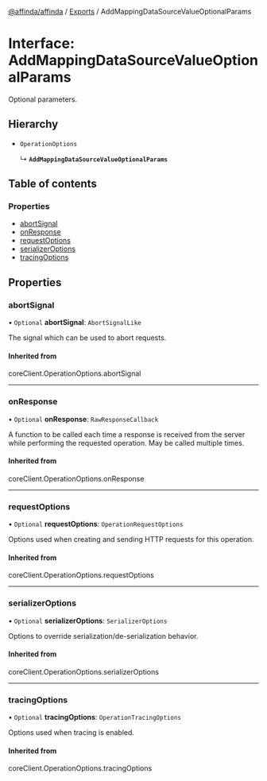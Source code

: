 [@affinda/affinda](../README.md) / [Exports](../modules.md) / AddMappingDataSourceValueOptionalParams

# Interface: AddMappingDataSourceValueOptionalParams

Optional parameters.

## Hierarchy

- `OperationOptions`

  ↳ **`AddMappingDataSourceValueOptionalParams`**

## Table of contents

### Properties

- [abortSignal](AddMappingDataSourceValueOptionalParams.md#abortsignal)
- [onResponse](AddMappingDataSourceValueOptionalParams.md#onresponse)
- [requestOptions](AddMappingDataSourceValueOptionalParams.md#requestoptions)
- [serializerOptions](AddMappingDataSourceValueOptionalParams.md#serializeroptions)
- [tracingOptions](AddMappingDataSourceValueOptionalParams.md#tracingoptions)

## Properties

### abortSignal

• `Optional` **abortSignal**: `AbortSignalLike`

The signal which can be used to abort requests.

#### Inherited from

coreClient.OperationOptions.abortSignal

___

### onResponse

• `Optional` **onResponse**: `RawResponseCallback`

A function to be called each time a response is received from the server
while performing the requested operation.
May be called multiple times.

#### Inherited from

coreClient.OperationOptions.onResponse

___

### requestOptions

• `Optional` **requestOptions**: `OperationRequestOptions`

Options used when creating and sending HTTP requests for this operation.

#### Inherited from

coreClient.OperationOptions.requestOptions

___

### serializerOptions

• `Optional` **serializerOptions**: `SerializerOptions`

Options to override serialization/de-serialization behavior.

#### Inherited from

coreClient.OperationOptions.serializerOptions

___

### tracingOptions

• `Optional` **tracingOptions**: `OperationTracingOptions`

Options used when tracing is enabled.

#### Inherited from

coreClient.OperationOptions.tracingOptions
